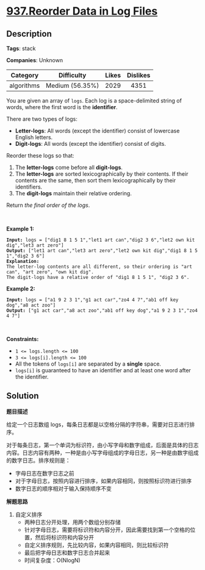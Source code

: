 # [937.Reorder Data in Log Files](https://leetcode.com/problems/reorder-data-in-log-files/description/)

## Description

**Tags**: stack

**Companies**: Unknown

|  Category  |   Difficulty    | Likes | Dislikes |
| :--------: | :-------------: | :---: | :------: |
| algorithms | Medium (56.35%) | 2029  |   4351   |

<p>You are given an array of <code>logs</code>. Each log is a space-delimited string of words, where the first word is the <strong>identifier</strong>.</p>
<p>There are two types of logs:</p>
<ul>
  <li><b>Letter-logs</b>: All words (except the identifier) consist of lowercase English letters.</li>
  <li><strong>Digit-logs</strong>: All words (except the identifier) consist of digits.</li>
</ul>
<p>Reorder these logs so that:</p>
<ol>
  <li>The <strong>letter-logs</strong> come before all <strong>digit-logs</strong>.</li>
  <li>The <strong>letter-logs</strong> are sorted lexicographically by their contents. If their contents are the same, then sort them lexicographically by their identifiers.</li>
  <li>The <strong>digit-logs</strong> maintain their relative ordering.</li>
</ol>
<p>Return <em>the final order of the logs</em>.</p>
<p>&nbsp;</p>
<p><strong class="example">Example 1:</strong></p>
<pre><code><strong>Input:</strong> logs = [&quot;dig1 8 1 5 1&quot;,&quot;let1 art can&quot;,&quot;dig2 3 6&quot;,&quot;let2 own kit dig&quot;,&quot;let3 art zero&quot;]
<strong>Output:</strong> [&quot;let1 art can&quot;,&quot;let3 art zero&quot;,&quot;let2 own kit dig&quot;,&quot;dig1 8 1 5 1&quot;,&quot;dig2 3 6&quot;]
<strong>Explanation:</strong>
The letter-log contents are all different, so their ordering is &quot;art can&quot;, &quot;art zero&quot;, &quot;own kit dig&quot;.
The digit-logs have a relative order of &quot;dig1 8 1 5 1&quot;, &quot;dig2 3 6&quot;.</code></pre>
<p><strong class="example">Example 2:</strong></p>
<pre><code><strong>Input:</strong> logs = [&quot;a1 9 2 3 1&quot;,&quot;g1 act car&quot;,&quot;zo4 4 7&quot;,&quot;ab1 off key dog&quot;,&quot;a8 act zoo&quot;]
<strong>Output:</strong> [&quot;g1 act car&quot;,&quot;a8 act zoo&quot;,&quot;ab1 off key dog&quot;,&quot;a1 9 2 3 1&quot;,&quot;zo4 4 7&quot;]</code></pre>
<p>&nbsp;</p>
<p><strong>Constraints:</strong></p>
<ul>
  <li><code>1 &lt;= logs.length &lt;= 100</code></li>
  <li><code>3 &lt;= logs[i].length &lt;= 100</code></li>
  <li>All the tokens of <code>logs[i]</code> are separated by a <strong>single</strong> space.</li>
  <li><code>logs[i]</code> is guaranteed to have an identifier and at least one word after the identifier.</li>
</ul>

## Solution

**题目描述**

给定一个日志数组 logs，每条日志都是以空格分隔的字符串，需要对日志进行排序。

对于每条日志，第一个单词为标识符，由小写字母和数字组成，后面是具体的日志内容。日志内容有两种，一种是由小写字母组成的字母日志，另一种是由数字组成的数字日志。排序规则是：

- 字母日志在数字日志之前
- 对于字母日志，按照内容进行排序，如果内容相同，则按照标识符进行排序
- 数字日志的顺序相对于输入保持顺序不变

**解题思路**

1. 自定义排序
   - 两种日志分开处理，用两个数组分别存储
   - 针对字母日志，需要将标识符和内容分开，因此需要找到第一个空格的位置，然后将标识符和内容分开
   - 自定义排序规则，先比较内容，如果内容相同，则比较标识符
   - 最后把字母日志和数字日志合并起来
   - 时间复杂度：O(NlogN)
